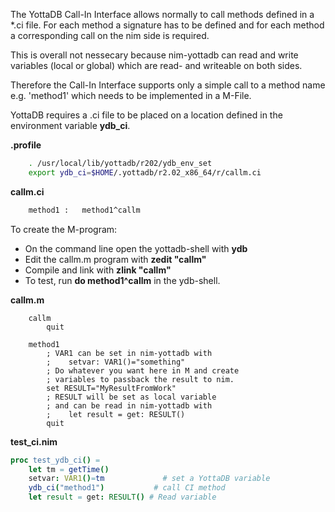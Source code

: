 The YottaDB Call-In Interface allows normally to call methods defined in a *.ci file. 
For each method a signature has to be defined and for each method a corresponding call on the nim side is required.

This is overall not nessecary because nim-yottadb can read and write variables (local or global) which are read- and writeable on both sides.

Therefore the Call-In Interface supports only a simple call to a method name e.g. 'method1' which needs to be implemented in a M-File.

YottaDB requires a .ci file to be placed on a location defined in the environment variable **ydb_ci**. 

**.profile**
```bash
    . /usr/local/lib/yottadb/r202/ydb_env_set
    export ydb_ci=$HOME/.yottadb/r2.02_x86_64/r/callm.ci
```
**callm.ci**
```bash
    method1 :   method1^callm
```
To create the M-program:
- On the command line open the yottadb-shell with **ydb**
- Edit the callm.m program with **zedit "callm"**
- Compile and link with **zlink "callm"**
- To test, run **do method1^callm** in the ydb-shell.

**callm.m**
```
    callm
        quit

    method1
        ; VAR1 can be set in nim-yottadb with
        ;    setvar: VAR1()="something"
        ; Do whatever you want here in M and create
        ; variables to passback the result to nim.
        set RESULT="MyResultFromWork"
        ; RESULT will be set as local variable
        ; and can be read in nim-yottadb with
        ;    let result = get: RESULT()
        quit
```
**test_ci.nim**
```nim
proc test_ydb_ci() =
    let tm = getTime()
    setvar: VAR1()=tm             # set a YottaDB variable
    ydb_ci("method1")           # call CI method
    let result = get: RESULT() # Read variable
```

